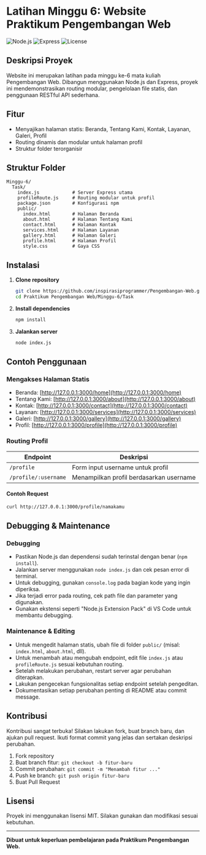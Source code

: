 # Latihan Minggu 6: Website Praktikum Pengembangan Web

![Node.js](https://img.shields.io/badge/Node.js-v18%2B-green)
![Express](https://img.shields.io/badge/Express-4.x-blue)
![License](https://img.shields.io/badge/License-MIT-lightgrey)

## Deskripsi Proyek

Website ini merupakan latihan pada minggu ke-6 mata kuliah Pengembangan Web. Dibangun menggunakan Node.js dan Express, proyek ini mendemonstrasikan routing modular, pengelolaan file statis, dan penggunaan RESTful API sederhana.

## Fitur

- Menyajikan halaman statis: Beranda, Tentang Kami, Kontak, Layanan, Galeri, Profil
- Routing dinamis dan modular untuk halaman profil
- Struktur folder terorganisir

## Struktur Folder

```
Minggu-6/
  Task/
    index.js            # Server Express utama
    profileRoute.js     # Routing modular untuk profil
    package.json        # Konfigurasi npm
    public/
      index.html        # Halaman Beranda
      about.html        # Halaman Tentang Kami
      contact.html      # Halaman Kontak
      services.html     # Halaman Layanan
      gallery.html      # Halaman Galeri
      profile.html      # Halaman Profil
      style.css         # Gaya CSS
```

## Instalasi

1. **Clone repository**
   ```bash
   git clone https://github.com/inspirasiprogrammer/Pengembangan-Web.git
   cd Praktikum Pengembangan Web/Minggu-6/Task
   ```
2. **Install dependencies**
   ```bash
   npm install
   ```
3. **Jalankan server**
   ```bash
   node index.js
   ```

## Contoh Penggunaan

### Mengakses Halaman Statis
- Beranda: [http://127.0.0.1:3000/home](http://127.0.0.1:3000/home)
- Tentang Kami: [http://127.0.0.1:3000/about](http://127.0.0.1:3000/about)
- Kontak: [http://127.0.0.1:3000/contact](http://127.0.0.1:3000/contact)
- Layanan: [http://127.0.0.1:3000/services](http://127.0.0.1:3000/services)
- Galeri: [http://127.0.0.1:3000/gallery](http://127.0.0.1:3000/gallery)
- Profil: [http://127.0.0.1:3000/profile](http://127.0.0.1:3000/profile)

### Routing Profil
| Endpoint                | Deskripsi                                 |
|-------------------------|-------------------------------------------|
| `/profile`              | Form input username untuk profil          |
| `/profile/:username`    | Menampilkan profil berdasarkan username   |

#### Contoh Request
```bash
curl http://127.0.0.1:3000/profile/namakamu
```

## Debugging & Maintenance

### Debugging
- Pastikan Node.js dan dependensi sudah terinstal dengan benar (`npm install`).
- Jalankan server menggunakan `node index.js` dan cek pesan error di terminal.
- Untuk debugging, gunakan `console.log` pada bagian kode yang ingin diperiksa.
- Jika terjadi error pada routing, cek path file dan parameter yang digunakan.
- Gunakan ekstensi seperti "Node.js Extension Pack" di VS Code untuk membantu debugging.

### Maintenance & Editing
- Untuk mengedit halaman statis, ubah file di folder `public/` (misal: `index.html`, `about.html`, dll).
- Untuk menambah atau mengubah endpoint, edit file `index.js` atau `profileRoute.js` sesuai kebutuhan routing.
- Setelah melakukan perubahan, restart server agar perubahan diterapkan.
- Lakukan pengecekan fungsionalitas setiap endpoint setelah pengeditan.
- Dokumentasikan setiap perubahan penting di README atau commit message.

## Kontribusi

Kontribusi sangat terbuka! Silakan lakukan fork, buat branch baru, dan ajukan pull request. Ikuti format commit yang jelas dan sertakan deskripsi perubahan.

1. Fork repository
2. Buat branch fitur: `git checkout -b fitur-baru`
3. Commit perubahan: `git commit -m "Menambah fitur ..."`
4. Push ke branch: `git push origin fitur-baru`
5. Buat Pull Request

## Lisensi

Proyek ini menggunakan lisensi MIT. Silakan gunakan dan modifikasi sesuai kebutuhan.

---

**Dibuat untuk keperluan pembelajaran pada Praktikum Pengembangan Web.**
